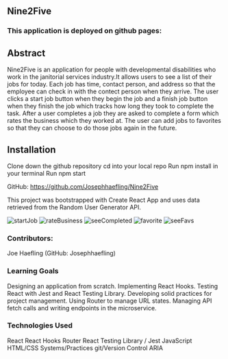 ## Nine2Five
### This application is deployed on github pages: 


## Abstract
Nine2Five is an application for people with developmental disabilities who work in the janitorial services industry.It allows users to see a list of their jobs for today. Each job has time, contact person, and address so that the employee can check in with the contect person when they arrive. The user clicks a start job button when they begin the job and a finish job button when they finish the job which tracks how long they took to complete the task. After a user completes a job they are asked to complete a form which rates the business which they worked at. The user can add jobs to favorites so that they can choose to do those jobs again in the future.

## Installation
Clone down the github repository
cd into your local repo
Run npm install in your terminal
Run npm start

GitHub: https://github.com/Josephhaefling/Nine2Five

This project was bootstrapped with Create React App and uses data retrieved from the Random User Generator API.

![startJob](https://user-images.githubusercontent.com/45408452/89242581-24238980-d5bf-11ea-8c34-e0636d524604.gif)
![rateBusiness](https://user-images.githubusercontent.com/45408452/89242638-3e5d6780-d5bf-11ea-82d0-3eea8f9ed421.gif)
![seeCompleted](https://user-images.githubusercontent.com/45408452/89242657-4fa67400-d5bf-11ea-8255-b3ec9043420d.gif)
![favorite](https://user-images.githubusercontent.com/45408452/89242675-5d5bf980-d5bf-11ea-855b-b6a6bd49edac.gif)
![seeFavs](https://user-images.githubusercontent.com/45408452/89242714-71076000-d5bf-11ea-8f20-c9cbbf88d436.gif)


### Contributors:
Joe Haefling (GitHub: Josephhaefling)

### Learning Goals
Designing an application from scratch.
Implementing React Hooks.
Testing React with Jest and React Testing Library.
Developing solid practices for project management.
Using Router to manage URL states.
Managing API fetch calls and writing endpoints in the microservice.

### Technologies Used
React
React Hooks
Router
React Testing Library / Jest
JavaScript
HTML/CSS
Systems/Practices
git/Version Control
ARIA